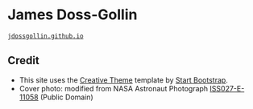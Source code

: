 # James Doss-Gollin

[`jdossgollin.github.io`](https://jdossgollin.github.io)

## Credit

* This site uses the [Creative Theme](http://startbootstrap.com/template-overviews/creative/) template by [Start Bootstrap](http://startbootstrap.com).
* Cover photo: modified from NASA Astronaut Photograph [ISS027-E-11058](https://commons.wikimedia.org/wiki/File:Paran%C3%A1_River_Floodplain,_Northern_Argentina.jpg) (Public Domain)
